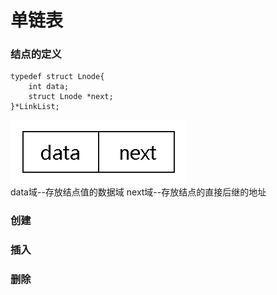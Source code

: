 # 单链表
### 结点的定义
```
typedef struct Lnode{
	int data;
	struct Lnode *next;
}*LinkList;
```
![结点结构](https://github.com/1023byte/Learning-DataStructure-Algorithm/blob/master/DataStructure-Algorithm/image/001.jpg)  
data域--存放结点值的数据域
next域--存放结点的直接后继的地址
### 创建

### 插入

### 删除
  
